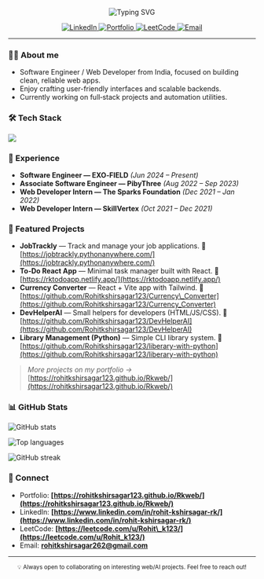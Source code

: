 <!--
README for GitHub profile. To activate it:
1) Create a repo named exactly like your GitHub username (e.g., `Rohitkshirsagar123`).
2) Add this file as `README.md` in that repo. It will show on your GitHub profile.
3) Replace any placeholders (if needed) — especially the username in the stats image URLs.
-->

<p align="center">
  <img src="https://readme-typing-svg.demolab.com?font=Inter&size=28&pause=800&center=true&vCenter=true&width=700&lines=Hi%2C+I'm+Rohit+Kshirsagar+%F0%9F%91%8B;Software+Engineer+%7C+Web+Developer;" alt="Typing SVG" />
</p>

<p align="center">
  <a href="https://www.linkedin.com/in/rohit-kshirsagar-rk/">
    <img alt="LinkedIn" src="https://img.shields.io/badge/LinkedIn-%230A66C2.svg?logo=linkedin&logoColor=white">
  </a>
  <a href="https://rohitkshirsagar123.github.io/Rkweb/">
    <img alt="Portfolio" src="https://img.shields.io/badge/Portfolio-fff?logo=vercel&logoColor=000&labelColor=fff&color=000">
  </a>
  <a href="https://leetcode.com/u/Rohit_k123/">
    <img alt="LeetCode" src="https://img.shields.io/badge/LeetCode-FFA116?logo=leetcode&logoColor=white">
  </a>
  <a href="mailto:rohitkshirsagar262@gmail.com">
    <img alt="Email" src="https://img.shields.io/badge/Email-rohitkshirsagar262%40gmail.com-red">
  </a>
</p>

---

### 👨‍💻 About me

* Software Engineer / Web Developer from India, focused on building clean, reliable web apps.
* Enjoy crafting user-friendly interfaces and scalable backends.
* Currently working on full‑stack projects and automation utilities.

### 🛠️ Tech Stack

<p>
  <img src="https://skillicons.dev/icons?i=html,css,js,react,python,cpp,c,flask,mysql,git,github,spring,vscode&perline=10" />
</p>

### 💼 Experience

* **Software Engineer — EXO‑FIELD** *(Jun 2024 – Present)*
* **Associate Software Engineer — PibyThree** *(Aug 2022 – Sep 2023)*
* **Web Developer Intern — The Sparks Foundation** *(Dec 2021 – Jan 2022)*
* **Web Developer Intern — SkillVertex** *(Oct 2021 – Dec 2021)*

### 🚀 Featured Projects

* **JobTrackly** — Track and manage your job applications.
  🔗 [https://jobtrackly.pythonanywhere.com/](https://jobtrackly.pythonanywhere.com/)
* **To‑Do React App** — Minimal task manager built with React.
  🔗 [https://rktodoapp.netlify.app/](https://rktodoapp.netlify.app/)
* **Currency Converter** — React + Vite app with Tailwind.
  🔗 [https://github.com/Rohitkshirsagar123/Currency\_Converter](https://github.com/Rohitkshirsagar123/Currency_Converter)
* **DevHelperAI** — Small helpers for developers (HTML/JS/CSS).
  🔗 [https://github.com/Rohitkshirsagar123/DevHelperAI](https://github.com/Rohitkshirsagar123/DevHelperAI)
* **Library Management (Python)** — Simple CLI library system.
  🔗 [https://github.com/Rohitkshirsagar123/liberary-with-python](https://github.com/Rohitkshirsagar123/liberary-with-python)

> *More projects on my portfolio →* [https://rohitkshirsagar123.github.io/Rkweb/](https://rohitkshirsagar123.github.io/Rkweb/)

### 📊 GitHub Stats


<p>
  <img src="https://github-readme-stats.vercel.app/api?username=Rohitkshirsagar123&show_icons=true&hide_border=true" alt="GitHub stats" />
</p>
<p>
  <img src="https://github-readme-stats.vercel.app/api/top-langs/?username=Rohitkshirsagar123&layout=compact&hide_border=true" alt="Top languages" />
</p>
<p>
  <img src="https://streak-stats.demolab.com?user=Rohitkshirsagar123&hide_border=true" alt="GitHub streak" />
</p>

### 🤝 Connect

* Portfolio: **[https://rohitkshirsagar123.github.io/Rkweb/](https://rohitkshirsagar123.github.io/Rkweb/)**
* LinkedIn: **[https://www.linkedin.com/in/rohit-kshirsagar-rk/](https://www.linkedin.com/in/rohit-kshirsagar-rk/)**
* LeetCode: **[https://leetcode.com/u/Rohit\_k123/](https://leetcode.com/u/Rohit_k123/)**
* Email: **[rohitkshirsagar262@gmail.com](mailto:rohitkshirsagar262@gmail.com)**

---

<p align="center">
  <sub>💡 Always open to collaborating on interesting web/AI projects. Feel free to reach out!</sub>
</p>
